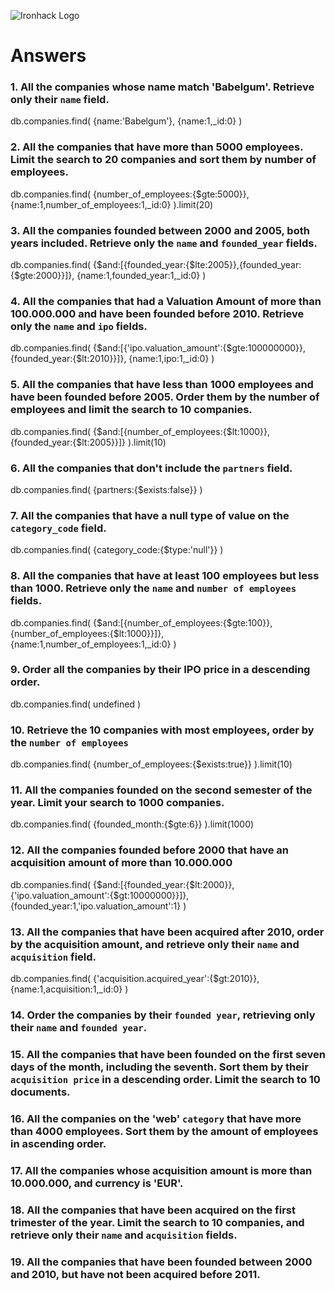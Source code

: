 ![Ironhack Logo](https://i.imgur.com/1QgrNNw.png)

# Answers

### 1. All the companies whose name match 'Babelgum'. Retrieve only their `name` field.

<!-- Your Code Goes Here -->
db.companies.find(
  {name:'Babelgum'},
  {name:1,_id:0}
)

### 2. All the companies that have more than 5000 employees. Limit the search to 20 companies and sort them by **number of employees**.

<!-- Your Code Goes Here -->
db.companies.find(
  {number_of_employees:{$gte:5000}},
  {name:1,number_of_employees:1,_id:0}
).limit(20)

### 3. All the companies founded between 2000 and 2005, both years included. Retrieve only the `name` and `founded_year` fields.

<!-- Your Code Goes Here -->
db.companies.find(
  {$and:[{founded_year:{$lte:2005}},{founded_year:{$gte:2000}}]},
  {name:1,founded_year:1,_id:0}
)

### 4. All the companies that had a Valuation Amount of more than 100.000.000 and have been founded before 2010. Retrieve only the `name` and `ipo` fields.

<!-- Your Code Goes Here -->

db.companies.find(
  {$and:[{'ipo.valuation_amount':{$gte:100000000}},{founded_year:{$lt:2010}}]},
  {name:1,ipo:1,_id:0}
)

### 5. All the companies that have less than 1000 employees and have been founded before 2005. Order them by the number of employees and limit the search to 10 companies.

<!-- Your Code Goes Here -->

db.companies.find(
  {$and:[{number_of_employees:{$lt:1000}},{founded_year:{$lt:2005}}]}
).limit(10)

### 6. All the companies that don't include the `partners` field.

<!-- Your Code Goes Here -->

db.companies.find(
  {partners:{$exists:false}}
)

### 7. All the companies that have a null type of value on the `category_code` field.

<!-- Your Code Goes Here -->

db.companies.find(
  {category_code:{$type:'null'}}
)

### 8. All the companies that have at least 100 employees but less than 1000. Retrieve only the `name` and `number of employees` fields.

<!-- Your Code Goes Here -->

db.companies.find(
  {$and:[{number_of_employees:{$gte:100}},{number_of_employees:{$lt:1000}}]},
  {name:1,number_of_employees:1,_id:0}
)

### 9. Order all the companies by their IPO price in a descending order.

<!-- Your Code Goes Here -->

db.companies.find(
  undefined
)

### 10. Retrieve the 10 companies with most employees, order by the `number of employees`

<!-- Your Code Goes Here -->

db.companies.find(
  {number_of_employees:{$exists:true}}
).limit(10)


### 11. All the companies founded on the second semester of the year. Limit your search to 1000 companies.

<!-- Your Code Goes Here -->

db.companies.find(
  {founded_month:{$gte:6}}
).limit(1000)


### 12. All the companies founded before 2000 that have an acquisition amount of more than 10.000.000

<!-- Your Code Goes Here -->

db.companies.find(
  {$and:[{founded_year:{$lt:2000}},{'ipo.valuation_amount':{$gt:10000000}}]},
  {founded_year:1,'ipo.valuation_amount':1}
)

### 13. All the companies that have been acquired after 2010, order by the acquisition amount, and retrieve only their `name` and `acquisition` field.

<!-- Your Code Goes Here -->

db.companies.find(
  {'acquisition.acquired_year':{$gt:2010}},
  {name:1,acquisition:1,_id:0}
)


### 14. Order the companies by their `founded year`, retrieving only their `name` and `founded year`.

<!-- Your Code Goes Here -->



### 15. All the companies that have been founded on the first seven days of the month, including the seventh. Sort them by their `acquisition price` in a descending order. Limit the search to 10 documents.

<!-- Your Code Goes Here -->

### 16. All the companies on the 'web' `category` that have more than 4000 employees. Sort them by the amount of employees in ascending order.

<!-- Your Code Goes Here -->

### 17. All the companies whose acquisition amount is more than 10.000.000, and currency is 'EUR'.

<!-- Your Code Goes Here -->

### 18. All the companies that have been acquired on the first trimester of the year. Limit the search to 10 companies, and retrieve only their `name` and `acquisition` fields.

<!-- Your Code Goes Here -->

### 19. All the companies that have been founded between 2000 and 2010, but have not been acquired before 2011.

<!-- Your Code Goes Here -->
